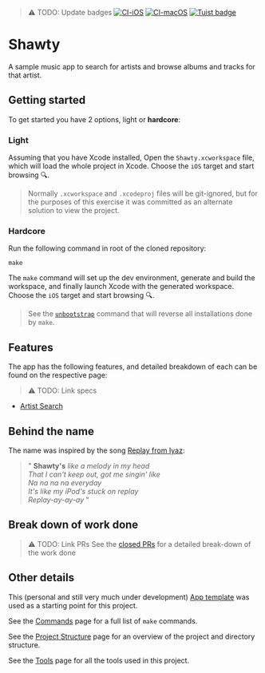 > ⚠️ TODO: Update badges
[![CI-iOS](https://github.com/andrelouw/app-template/actions/workflows/ci-ios.yml/badge.svg)](https://github.com/andrelouw/app-template/actions/workflows/ci-ios.yml)
[![CI-macOS](https://github.com/andrelouw/app-template/actions/workflows/ci-macos.yml/badge.svg)](https://github.com/andrelouw/app-template/actions/workflows/ci-macos.yml)
[![Tuist badge](https://img.shields.io/badge/Powered%20by-Tuist-blue)](https://tuist.io)

# Shawty
A sample music app to search for artists and browse albums and tracks for that artist.

## Getting started
To get started you have 2 options, light or **hardcore**:

### Light
Assuming that you have Xcode installed,
Open the `Shawty.xcworkspace` file, which will load the whole project in Xcode.
Choose the `iOS` target and start browsing 🔍.

> Normally `.xcworkspace` and `.xcodeproj` files will be git-ignored, but for the purposes of this exercise it was committed as an alternate solution to view the project.

### Hardcore
Run the following command in root of the cloned repository:

```shell
make
```

The `make` command will set up the dev environment, generate and build the workspace, and finally launch Xcode with the generated workspace.
Choose the `iOS` target and start browsing 🔍.

> See the [`unbootstrap`](Documentation/Commands.md#unisntalling) command that will reverse all installations done by `make`.

## Features
The app has the following features, and detailed breakdown of each can be found on the respective page:
> ⚠️ TODO: Link specs
- [Artist Search](Documentation/ArtistFeatureSpecs.md)

## Behind the name
The name was inspired by the song [Replay from Iyaz](https://g.co/kgs/M1eW5e):

>" **Shawty's** _like a melody in my head \
> That I can't keep out, got me singin' like \
> Na na na na everyday \
> It's like my iPod's stuck on replay \
> Replay-ay-ay-ay_  "

## Break down of work done
> ⚠️ TODO: Link PRs
See the [closed PRs]() for a detailed break-down of the work done

## Other details
This (personal and still very much under development) [App template](https://github.com/andrelouw/app-template) was used as a starting point for this project.

See the [Commands](Documentation/Commands.md) page for a full list of `make` commands.

See the [Project Structure](Documentation/ProjectStructure.md) page for an overview of the project and directory structure.

See the [Tools](Documentation/Tools.md) page for all the tools used in this project.
